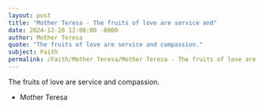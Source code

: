 ```yaml
---
layout: post
title: "Mother Teresa - The fruits of love are service and"
date: 2024-12-28 12:00:00 -0000
author: Mother Teresa
quote: "The fruits of love are service and compassion."
subject: Faith
permalink: /Faith/Mother Teresa/Mother Teresa - The fruits of love are service and
---
```


The fruits of love are service and compassion.

- Mother Teresa
